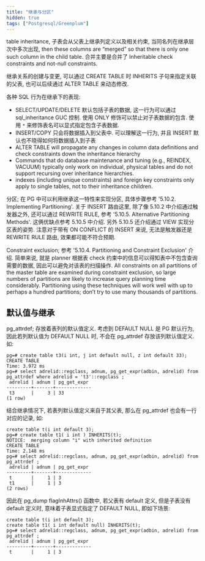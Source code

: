 ```yaml
---
title: "继承与分区"
hidden: true
tags: ["Postgresql/Greenplum"]
---
```



table inheritance, 子表会从父表上继承列定义以及相关约束, 当同名列在继承层次中多次出现, then these columns are “merged” so that there is only one such column in the child table. 合并主要是合并了 Inheritable check constraints and not-null constraints.

继承关系的创建与变更, 可以通过 CREATE TABLE 时 INHERITS 子句来指定关联的父表, 也可以后续通过 ALTER TABLE 来动态修改.

各种 SQL 行为在继承下的表现:

-   SELECT/UPDATE/DELETE 默认包括子表的数据, 这一行为可以通过 sql_inheritance GUC 控制. 使用 ONLY 修饰可以禁止对子表数据的包含. 使用 `*` 来修饰表名可以显式指定包含子表数据.
-   INSERT/COPY 只会将数据插入到父表中. 可以理解这一行为, 并且 INSERT 默认也不晓得如何将数据插入到子表
-   ALTER TABLE will propagate any changes in column data definitions and check constraints down the inheritance hierarchy
-   Commands that do database maintenance and tuning (e.g., REINDEX, VACUUM) typically only work on individual, physical tables and do not support recursing over inheritance hierarchies.
-   indexes (including unique constraints) and foreign key constraints only apply to single tables, not to their inheritance children.

分区; 在 PG 中可以利用继承这一特性来实现分区, 具体步骤参考 '5.10.2. Implementing Partitioning'. 关于 INSERT 路由这里, 除了像 5.10.2 中介绍通过触发器之外, 还可以通过 REWRITE RULE, 参考 '5.10.5. Alternative Partitioning Methods'. 这俩优缺点参考 5.10.5 中介绍. 另外 5.10.5 还介绍通过 VIEW 实现分区表的姿势. 注意对于带有 ON CONFLICT 的 INSERT 来说, 无法是触发器还是 REWRITE RULE 路由, 效果都可能不符合预期.

Constraint exclusion; 参考 '5.10.4. Partitioning and Constraint Exclusion' 介绍. 简单来说, 就是 planner 根据表 check 约束中的信息可以得知表中不包含查询需要的数据, 因此可以避免对该表的扫描操作. All constraints on all partitions of the master table are examined during constraint exclusion, so large numbers of partitions are likely to increase query planning time considerably. Partitioning using these techniques will work well with up to perhaps a hundred partitions; don’t try to use many thousands of partitions.

## 默认值与继承

pg_attrdef; 存放着表列的默认值定义. 考虑到 DEFAULT NULL 是 PG 默认行为, 因此若列默认值为 DEFAULT NULL 时, 不会在 pg_attrdef 存放该列默认值定义. 如:

```
pg=# create table t3(i int, j int default null, z int default 33);
CREATE TABLE
Time: 3.972 ms
pg=# select adrelid::regclass, adnum, pg_get_expr(adbin, adrelid) from pg_attrdef where adrelid = 't3'::regclass ;
 adrelid | adnum | pg_get_expr
---------+-------+-------------
 t3      |     3 | 33
(1 row)
```

结合继承情况下, 若表列默认值定义来自于其父表, 那么在 pg_attrdef 也会有一行对应的记录, 如:

```
create table t(i int default 3);
pg=# create table t1( i int ) INHERITS(t);
NOTICE:  merging column "i" with inherited definition
CREATE TABLE
Time: 2.148 ms
pg=# select adrelid::regclass, adnum, pg_get_expr(adbin, adrelid) from pg_attrdef ;
 adrelid | adnum | pg_get_expr
---------+-------+-------------
 t       |     1 | 3
 t1      |     1 | 3
(2 rows)
```

因此在 pg_dump flagInhAttrs() 函数中, 若父表有 default 定义, 但是子表没有 default 定义时, 意味着子表显式指定了 DEFAULT NULL, 即如下场景:

```
create table t(i int default 3);
create table t1( i int default null) INHERITS(t);
pg=# select adrelid::regclass, adnum, pg_get_expr(adbin, adrelid) from pg_attrdef ;
 adrelid | adnum | pg_get_expr
---------+-------+-------------
 t       |     1 | 3
```
